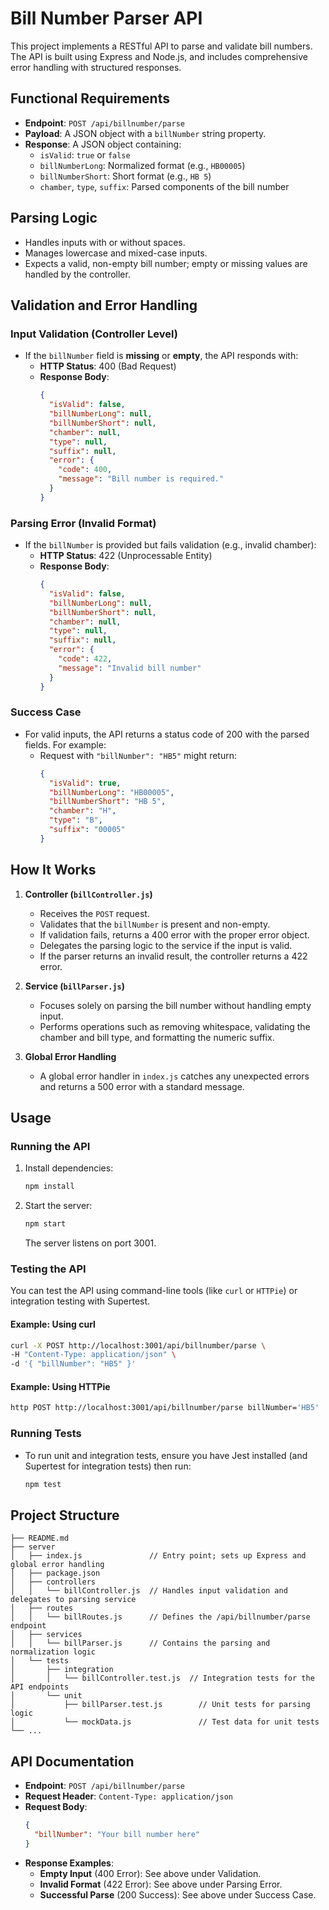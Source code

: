 # Bill Number Parser API

This project implements a RESTful API to parse and validate bill numbers. The API is built using Express and Node.js, and includes comprehensive error handling with structured responses.

## Functional Requirements

- **Endpoint**: `POST /api/billnumber/parse`
- **Payload**: A JSON object with a `billNumber` string property.
- **Response**: A JSON object containing:
  - `isValid`: `true` or `false`
  - `billNumberLong`: Normalized format (e.g., `HB00005`)
  - `billNumberShort`: Short format (e.g., `HB 5`)
  - `chamber`, `type`, `suffix`: Parsed components of the bill number

## Parsing Logic
- Handles inputs with or without spaces.
- Manages lowercase and mixed-case inputs.
- Expects a valid, non-empty bill number; empty or missing values are handled by the controller.

## Validation and Error Handling

### Input Validation (Controller Level)
- If the `billNumber` field is **missing** or **empty**, the API responds with:
  - **HTTP Status**: 400 (Bad Request)
  - **Response Body**:
    ```json
    {
      "isValid": false,
      "billNumberLong": null,
      "billNumberShort": null,
      "chamber": null,
      "type": null,
      "suffix": null,
      "error": {
        "code": 400,
        "message": "Bill number is required."
      }
    }
    ```

### Parsing Error (Invalid Format)
- If the `billNumber` is provided but fails validation (e.g., invalid chamber):
  - **HTTP Status**: 422 (Unprocessable Entity)
  - **Response Body**:
    ```json
    {
      "isValid": false,
      "billNumberLong": null,
      "billNumberShort": null,
      "chamber": null,
      "type": null,
      "suffix": null,
      "error": {
        "code": 422,
        "message": "Invalid bill number"
      }
    }
    ```

### Success Case
- For valid inputs, the API returns a status code of 200 with the parsed fields. For example:
  - Request with `"billNumber": "HB5"` might return:
    ```json
    {
      "isValid": true,
      "billNumberLong": "HB00005",
      "billNumberShort": "HB 5",
      "chamber": "H",
      "type": "B",
      "suffix": "00005"
    }
    ```

## How It Works

1. **Controller (`billController.js`)**
   - Receives the `POST` request.
   - Validates that the `billNumber` is present and non-empty.
   - If validation fails, returns a 400 error with the proper error object.
   - Delegates the parsing logic to the service if the input is valid.
   - If the parser returns an invalid result, the controller returns a 422 error.

2. **Service (`billParser.js`)**
   - Focuses solely on parsing the bill number without handling empty input.
   - Performs operations such as removing whitespace, validating the chamber and bill type, and formatting the numeric suffix.

3. **Global Error Handling**
   - A global error handler in `index.js` catches any unexpected errors and returns a 500 error with a standard message.

## Usage

### Running the API
1. Install dependencies:
   ```bash
   npm install
   ```
2. Start the server:
   ```bash
   npm start
   ```
   The server listens on port 3001.

### Testing the API
You can test the API using command-line tools (like `curl` or `HTTPie`) or integration testing with Supertest.

#### Example: Using curl
```bash
curl -X POST http://localhost:3001/api/billnumber/parse \
-H "Content-Type: application/json" \
-d '{ "billNumber": "HB5" }'
```

#### Example: Using HTTPie
```bash
http POST http://localhost:3001/api/billnumber/parse billNumber='HB5'
```

### Running Tests
- To run unit and integration tests, ensure you have Jest installed (and Supertest for integration tests) then run:
  ```bash
  npm test
  ```

## Project Structure

```
├── README.md
├── server
│   ├── index.js               // Entry point; sets up Express and global error handling
│   ├── package.json
│   ├── controllers
│   │   └── billController.js  // Handles input validation and delegates to parsing service
│   ├── routes
│   │   └── billRoutes.js      // Defines the /api/billnumber/parse endpoint
│   ├── services
│   │   └── billParser.js      // Contains the parsing and normalization logic
│   └── tests
│       ├── integration
│       │   └── billController.test.js  // Integration tests for the API endpoints
│       └── unit
│           ├── billParser.test.js        // Unit tests for parsing logic
│           └── mockData.js               // Test data for unit tests
└── ...
```

## API Documentation
- **Endpoint**: `POST /api/billnumber/parse`
- **Request Header**: `Content-Type: application/json`
- **Request Body**:
  ```json
  {
    "billNumber": "Your bill number here"
  }
  ```
- **Response Examples**:
  - **Empty Input** (400 Error):
    See above under Validation.
  - **Invalid Format** (422 Error):
    See above under Parsing Error.
  - **Successful Parse** (200 Success):
    See above under Success Case.